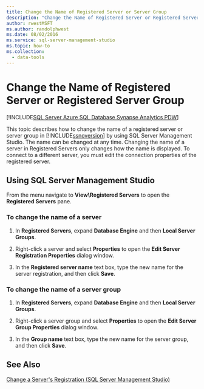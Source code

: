```yaml
---
title: Change the Name of Registered Server or Server Group
description: "Change the Name of Registered Server or Registered Server Group"
author: rwestMSFT
ms.author: randolphwest
ms.date: 08/02/2016
ms.service: sql-server-management-studio
ms.topic: how-to
ms.collection:
  - data-tools
---
```


# Change the Name of Registered Server or Registered Server Group

[!INCLUDE[SQL Server Azure SQL Database Synapse Analytics PDW](../includes/applies-to-version/sql-asdb-asdbmi-asa-pdw.md)]

This topic describes how to change the name of a registered server or server group in [!INCLUDE[ssnoversion](../includes/ssnoversion-md.md)] by using SQL Server Management Studio. The name can be changed at any time. Changing the name of a server in Registered Servers only changes how the name is displayed. To connect to a different server, you must edit the connection properties of the registered server.  
  
## <a name="SSMSProcedure"></a> Using SQL Server Management Studio

From the menu navigate to **View\\Registered Servers** to open the **Registered Servers** pane.

### To change the name of a server

1. In **Registered Servers**, expand **Database Engine** and then **Local Server Groups**.  

2. Right-click a server and select **Properties** to open the **Edit Server Registration Properties** dialog window.

3. In the **Registered server name** text box, type the new name for the server registration, and then click **Save**.  

### To change the name of a server group  

1. In **Registered Servers**, expand **Database Engine** and then **Local Server Groups**.  

2. Right-click a server group and select **Properties** to open the **Edit Server Group Properties** dialog window. 

3. In the **Group name** text box, type the new name for the server group, and then click **Save**.  

## See Also

[Change a Server's Registration &#40;SQL Server Management Studio&#41;](change-a-server-s-registration-sql-server-management-studio.md)
